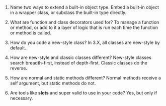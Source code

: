 1.  Name two ways to extend a built-in object type.
    Embed a built-in object in a wrapper class, or subclass the built-in type directly.

2.  What are function and class decorators used for?
    To manage a function or method, or add to it a layer of logic that is run each time the function or method is called.

3.  How do you code a new-style class?
    In 3.X, all classes are new-style by default.

4.  How are new-style and classic classes different?
    New-style classes search breadth-first, instead of depth-first.  Classic classes do the reverse.

5.  How are normal and static methods different?
    Normal methods receive a self argument, but static methods do not.

6.  Are tools like __slots__ and super valid to use in your code?
    Yes, but only if necessary.